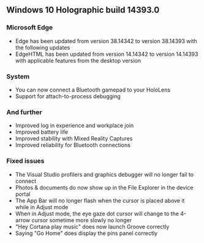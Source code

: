 ## Windows 10 Holographic build 14393.0
### Microsoft Edge
- Edge has been updated from version 38.14342 to version 38.14393 with the following updates
- EdgeHTML has been updated from version 14.14342 to version 14.14393 with applicable features from the desktop version

### System
- You can now connect a Bluetooth gamepad to your HoloLens
- Support for attach-to-process debugging

### And further
- Improved log in experience and workplace join
- Improved battery life
- Improved stability with Mixed Reality Captures
- Improved reliability for Bluetooth connections

### Fixed issues
- The Visual Studio profilers and graphics debugger will no longer fail to connect
- Photos & documents do now show up in the File Explorer in the device portal
- The App Bar will no longer flash when the cursor is placed above it while in Adjust mode
- When in Adjust mode, the eye gaze dot cursor will change to the 4-arrow cursor sometime more slowly no longer
- "Hey Cortana play music" does now launch Groove correctly
- Saying "Go Home" does display the pins panel correctly